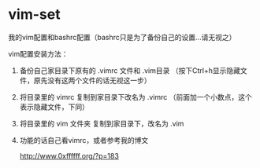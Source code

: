 vim-set
=======

我的vim配置和bashrc配置（bashrc只是为了备份自己的设置...请无视之）

vim配置安装方法：

1. 备份自己家目录下原有的 .vimrc 文件和 .vim目录 （按下Ctrl+h显示隐藏文件，原先没有这两个文件的话无视这一步）

2. 将目录里的 vimrc 复制到家目录下改名为 .vimrc （前面加一个小数点，这个表示隐藏文件，下同）

3. 将目录里的 vim 文件夹 复制到家目录下，改名为 .vim

4. 功能的话自己看vimrc，或者参考我的博文 

	 http://www.0xffffff.org/?p=183
